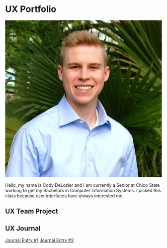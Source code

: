 # UX Portfolio

![alt text](assets/cdeloizer.jpg "Picture of myself")

Hello, my name is Cody DeLozier and I am currently a Senior at Chico State working to get my Bachelors in Computer Information Systems. I picked this class because user interfaces have always interested me.

## UX Team Project


## UX Journal

[Journal Entry #1](journal-01/journal1.md)
[Journal Entry #2](journal-02/journal2.md)

